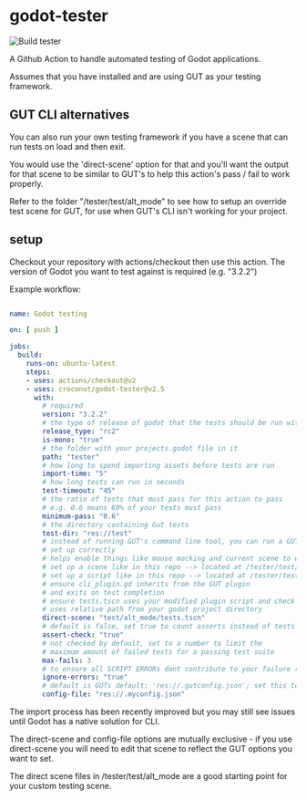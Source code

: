 # godot-tester
![Build tester](https://github.com/croconut/godot-tester/workflows/Build%20tester/badge.svg)

A Github Action to handle automated testing of Godot applications.

Assumes that you have installed and are using GUT as your testing framework.

## GUT CLI alternatives

You can also run your own testing framework if you have a scene that can run tests on load and then exit.

You would use the 'direct-scene' option for that and you'll want the output for that scene to be similar to GUT's to help this action's pass / fail to work properly.

Refer to the folder "/tester/test/alt_mode" to see how to setup an override test scene for GUT, for use when GUT's CLI isn't working for your project.

## setup

Checkout your repository with actions/checkout then use this action.
The version of Godot you want to test against is required (e.g. "3.2.2")

Example workflow:

~~~ yaml

name: Godot testing

on: [ push ]

jobs:
  build:
    runs-on: ubuntu-latest
    steps:
    - uses: actions/checkout@v2
    - uses: croconut/godot-tester@v2.5
      with:
        # required
        version: "3.2.2"
        # the type of release of godot that the tests should be run with
        release_type: "rc2"
        is-mono: "true"
        # the folder with your projects.godot file in it
        path: "tester"
        # how long to spend importing assets before tests are run
        import-time: "5"
        # how long tests can run in seconds
        test-timeout: "45"
        # the ratio of tests that must pass for this action to pass
        # e.g. 0.6 means 60% of your tests must pass
        minimum-pass: "0.6"
        # the directory containing Gut tests
        test-dir: "res://test"
        # instead of running GUT's command line tool, you can run a GUT test scene if you have one
        # set up correctly
        # helps enable things like mouse mocking and current scene to work without any extra coding steps
        # set up a scene like in this repo --> located at /tester/test/alt_mode/tests.tscn
        # set up a script like in this repo --> located at /tester/test/alt_mode/cli_plugin.gd
        # ensure cli_plugin.gd inherits from the GUT plugin
        # and exits on test completion
        # ensure tests.tscn uses your modified plugin script and check yes for run on load
        # uses relative path from your godot project directory
        direct-scene: "test/alt_mode/tests.tscn" 
        # default is false, set true to count asserts instead of tests
        assert-check: "true" 
        # not checked by default, set to a number to limit the 
        # maximum amount of failed tests for a passing test suite
        max-fails: 3  
        # to ensure all SCRIPT ERRORs dont contribute to your failure rate        
        ignore-errors: "true" 
        # default is GUTs default: 'res://.gutconfig.json'; set this to load a different config file
        config-file: "res://.myconfig.json" 

~~~~

The import process has been recently improved but you may still see issues until Godot has a native solution for CLI.

The direct-scene and config-file options are mutually exclusive - if you use direct-scene you will need to edit that scene to reflect the GUT options you want to set.

The direct scene files in /tester/test/alt_mode are a good starting point for your custom testing scene.
